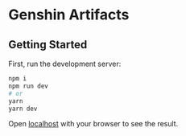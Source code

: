 # Genshin Artifacts

## Getting Started

First, run the development server:

```bash
npm i
npm run dev
# or
yarn
yarn dev
```

Open [localhost](http://localhost:3000) with your browser to see the result.
